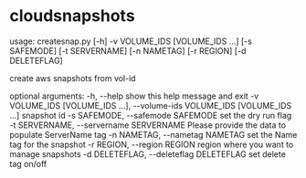 # cloudsnapshots

usage: createsnap.py [-h] -v VOLUME_IDS [VOLUME_IDS ...] [-s SAFEMODE]
                     [-t SERVERNAME] [-n NAMETAG] [-r REGION] [-d DELETEFLAG]

create aws snapshots from vol-id

optional arguments:
  -h, --help            show this help message and exit
  -v VOLUME_IDS [VOLUME_IDS ...], --volume-ids VOLUME_IDS [VOLUME_IDS ...]
                        snapshot id
  -s SAFEMODE, --safemode SAFEMODE
                        set the dry run flag
  -t SERVERNAME, --servername SERVERNAME
                        Please provide the data to populate ServerName tag
  -n NAMETAG, --nametag NAMETAG
                        set the Name tag for the snapshot
  -r REGION, --region REGION
                        region where you want to manage snapshots
  -d DELETEFLAG, --deleteflag DELETEFLAG
                        set delete tag on/off
